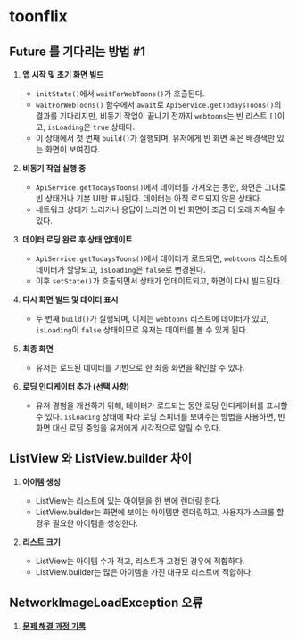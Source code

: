 # toonflix


## Future 를 기다리는 방법 #1
1. **앱 시작 및 초기 화면 빌드**
   - `initState()`에서 `waitForWebToons()`가 호출된다.
   - `waitForWebToons()` 함수에서 `await`로 `ApiService.getTodaysToons()`의 결과를 기다리지만, 비동기 작업이 끝나기 전까지 `webtoons`는 빈 리스트 `[]`이고, `isLoading`은 `true` 상태다.
   - 이 상태에서 첫 번째 `build()`가 실행되며, 유저에게 빈 화면 혹은 배경색만 있는 화면이 보여진다.

2. **비동기 작업 실행 중**
   - `ApiService.getTodaysToons()`에서 데이터를 가져오는 동안, 화면은 그대로 빈 상태거나 기본 UI만 표시된다. 데이터는 아직 로드되지 않은 상태다.
   - 네트워크 상태가 느리거나 응답이 느리면 이 빈 화면이 조금 더 오래 지속될 수 있다.

3. **데이터 로딩 완료 후 상태 업데이트**
   - `ApiService.getTodaysToons()`에서 데이터가 로드되면, `webtoons` 리스트에 데이터가 할당되고, `isLoading`은 `false`로 변경된다.
   - 이후 `setState()`가 호출되면서 상태가 업데이트되고, 화면이 다시 빌드된다.

4. **다시 화면 빌드 및 데이터 표시**
   - 두 번째 `build()`가 실행되며, 이제는 `webtoons` 리스트에 데이터가 있고, `isLoading`이 `false` 상태이므로 유저는 데이터를 볼 수 있게 된다.

5. **최종 화면**
   - 유저는 로드된 데이터를 기반으로 한 최종 화면을 확인할 수 있다.

6. **로딩 인디케이터 추가 (선택 사항)**
    - 유저 경험을 개선하기 위해, 데이터가 로드되는 동안 로딩 인디케이터를 표시할 수 있다. `isLoading` 상태에 따라 로딩 스피너를 보여주는 방법을 사용하면, 빈 화면 대신 로딩 중임을 유저에게 시각적으로 알릴 수 있다.

## ListView 와 ListView.builder 차이
1. **아이템 생성**
   - ListView는 리스트에 있는 아이템을 한 번에 렌더링 한다.
   - ListView.builder는 화면에 보이는 아이템만 렌더링하고, 사용자가 스크롤 할 경우 필요한 아이템을 생성한다.

2. **리스트 크기**
   - ListView는 아이템 수가 적고, 리스트가 고정된 경우에 적합하다.
   - ListView.builder는 많은 아이템을 가진 대규모 리스트에 적합하다.


## NetworkImageLoadException 오류
1. **[문제 해결 과정 기록](https://velog.io/@novellus/NetworkImageLoadException-%EC%98%A4%EB%A5%98-%ED%95%B4%EA%B2%B0)**